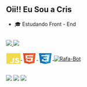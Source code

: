 ## Oii!! Eu Sou a Cris
- 🎓 Estudando Front - End

##

<div>
  <a href="https://github.com/CrisFerSouza">
  <img height="150em" src="https://github-readme-stats.vercel.app/api?username=CrisFerSouza&show_icons=true&theme=radical&include_all_commits=true&count_private=true"/>
  <img height="150em" src="https://github-readme-stats.vercel.app/api/top-langs/?username=CrisFerSouza&layout=compact&langs_count=7&theme=radical"/>
</div>
  
<div style="display:inline_block"><br>
  <img align="center" alt="Rafa-Js" height="30" width="40" src="https://raw.githubusercontent.com/devicons/devicon/master/icons/javascript/javascript-plain.svg">
  <img align="center" alt="Rafa-HTML" height="30" width="40" src="https://raw.githubusercontent.com/devicons/devicon/master/icons/html5/html5-original.svg">
  <img align="center" alt="Rafa-CSS" height="30" width="40" src="https://raw.githubusercontent.com/devicons/devicon/master/icons/css3/css3-original.svg">
  <img align="center" alt="Rafa-Bot" height="35" width="40" src="https://cdn.jsdelivr.net/gh/devicons/devicon/icons/bootstrap/bootstrap-original-wordmark.svg">
  </div>

  ##
  <div>
  <a href="https://instagram.com/cris_souza92" target="_blank"><img src="https://img.shields.io/badge/-Instagram-%23E4405F?style=for-the-badge&logo=instagram&logoColor=white" target="_blank"></a>
  <a href = "cris.fersouzaa@gmail.com"><img src="https://img.shields.io/badge/-Gmail-%23333?style=for-the-badge&logo=gmail&logoColor=white" target="_blank"></a>
  <img src="https://img.shields.io/badge/-LinkedIn-%230077B5?style=for-the-badge&logo=linkedin&logoColor=white" target="_blank"></a>
  </div>
  
   ##
